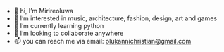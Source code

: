 - 👋 hi, I’m Mirireoluwa
- 👀 I’m interested in music, architecture, fashion, design, art and games
- 🌱 I’m currently learning python
- 💞️ I’m looking to collaborate anywhere
- 📫 you can reach me via email: olukannichristian@gmail.com

<!---
mothesaintt/mothesaintt is a ✨ special ✨ repository because its `README.md` (this file) appears on your GitHub profile.
You can click the Preview link to take a look at your changes.
--->
